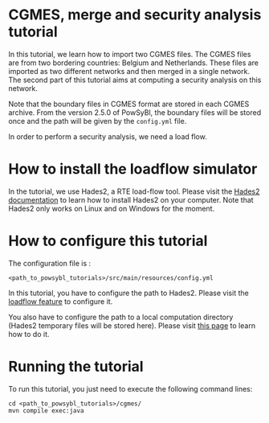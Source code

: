 # CGMES, merge and security analysis tutorial
In this tutorial, we learn how to import two CGMES files. The CGMES files are from two bordering countries: Belgium and Netherlands. These files are imported as two different networks and then merged in a single network. The second part of this tutorial aims at computing a security analysis on this network.

Note that the boundary files in CGMES format are stored in each CGMES archive. From the version 2.5.0 of PowSyBl,  the boundary files will be stored once and the path will be given by the `config.yml` file.

In order to perform a security analysis, we need a load flow.

# How to install the loadflow simulator  
In the tutorial, we use Hades2, a RTE load-flow tool. Please visit the [Hades2 documentation](https://rte-france.github.io/hades2/index.html) to learn how to install Hades2 on your computer. Note that Hades2 only works on Linux and on Windows for the moment.

# How to configure this tutorial
The configuration file is :
```
<path_to_powsybl_tutorials>/src/main/resources/config.yml
```
In this tutorial, you have to configure the path to Hades2. Please visit the [loadflow feature](https://rte-france.github.io/hades2/features/loadflow.html) to configure it.

You also have to configure the path to a local computation directory (Hades2 temporary files will be stored here). Please visit [this page](https://www.powsybl.org/pages/documentation/user/configuration/computation-local.html) to learn how to do it.

# Running the tutorial
To run this tutorial, you just need to execute the following command lines:
```
cd <path_to_powsybl_tutorials>/cgmes/
mvn compile exec:java
```
